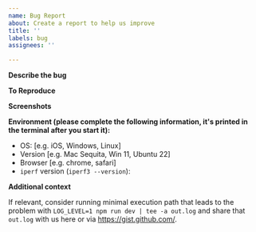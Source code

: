 ```yaml
---
name: Bug Report
about: Create a report to help us improve
title: ''
labels: bug
assignees: ''

---
```


**Describe the bug**

**To Reproduce**

**Screenshots**

**Environment (please complete the following information,
it's printed in the terminal after you start it):**

- OS: [e.g. iOS, Windows, Linux]
- Version [e.g. Mac Sequita, Win 11, Ubuntu 22]
- Browser [e.g. chrome, safari]
- `iperf` version (`iperf3 --version`):

**Additional context**

If relevant, consider running minimal execution path that leads to the problem
with `LOG_LEVEL=1 npm run dev | tee -a out.log`
and share that `out.log` with us here or via <https://gist.github.com/>.
